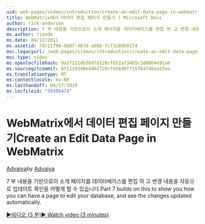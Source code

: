 ```yaml
---
uid: web-pages/videos/introduction/create-an-edit-data-page-in-webmatrix
title: WebMatrix에서 데이터 편집 페이지 만들기 | Microsoft Docs
author: rick-anderson
description: 7 부 내용을 기반으로이 소개 페이지를 데이터베이스를 편집 하 고 변경 내용을 자동으로 업데이트 확인을 어떻게 할 수 있습니다.
ms.author: riande
ms.date: 04/12/2011
ms.assetid: 7dc21790-5607-467d-a08b-fcf3c80b0174
msc.legacyurl: /web-pages/videos/introduction/create-an-edit-data-page-in-webmatrix
msc.type: video
ms.openlocfilehash: 9a37221db30d7d126cf652a734b5c3d8864e91a0
ms.sourcegitcommit: 0f1119340e4464720cfd16d0ff15764746ea1fea
ms.translationtype: MT
ms.contentlocale: ko-KR
ms.lasthandoff: 04/17/2019
ms.locfileid: "59395474"
---
```

# <a name="create-an-edit-data-page-in-webmatrix"></a><span data-ttu-id="befab-103">WebMatrix에서 데이터 편집 페이지 만들기</span><span class="sxs-lookup"><span data-stu-id="befab-103">Create an Edit Data Page in WebMatrix</span></span>

<span data-ttu-id="befab-104">[Advaiya](https://twitter.com/Advaiyasolns)</span><span class="sxs-lookup"><span data-stu-id="befab-104">by [Advaiya](https://twitter.com/Advaiyasolns)</span></span>

<span data-ttu-id="befab-105">7 부 내용을 기반으로이 소개 페이지를 데이터베이스를 편집 하 고 변경 내용을 자동으로 업데이트 확인을 어떻게 할 수 있습니다.</span><span class="sxs-lookup"><span data-stu-id="befab-105">Part 7 builds on this to show you how you can have a page to edit your database, and see the changes updated automatically.</span></span>

[<span data-ttu-id="befab-106">&#9654;비디오 (3 분)</span><span class="sxs-lookup"><span data-stu-id="befab-106">&#9654; Watch video (3 minutes)</span></span>](https://channel9.msdn.com/Blogs/ASP-NET-Site-Videos/create-an-edit-data-page-in-webmatrix)
